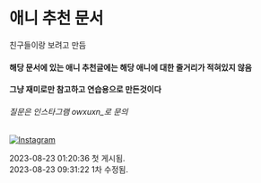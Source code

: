 # 애니 추천 문서
 친구들이랑 보려고 만듬<br>
#### 해당 문서에 있는 애니 추천글에는 해당 애니에 대한 줄거리가 적혀있지 않음<br>
#### 그냥 재미로만 참고하고 연습용으로 만든것이다<br>
###### 질문은 인스타그램 owxuxn_로 문의<br>

[![Instagram](https://img.shields.io/badge/Instagram-E4405F?style=flat&logo=instagram&logoColor=white)](https://www.instagram.com/owxuxn_)

2023-08-23 01:20:36 첫 게시됨. <br>
2023-08-23 09:31:22 1차 수정됨.
